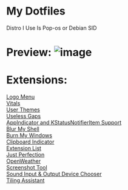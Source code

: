 # My Dotfiles

Distro I Use Is Pop-os or Debian SID

# Preview: ![image](https://user-images.githubusercontent.com/100316787/224523619-3b3261bf-f45a-4579-b83c-50e2b1ca4b61.png)

# Extensions:
<a href='https://extensions.gnome.org/extension/4451/logo-menu/'> Logo Menu </a>
<br>
<a href='https://extensions.gnome.org/extension/1460/vitals/'> Vitals </a>
<br>
<a href='https://extensions.gnome.org/extension/19/user-themes/'> User Themes </a>
<br>
<a href='https://extensions.gnome.org/extension/4684/useless-gaps/'> Useless Gaps </a>
<br>
<a href='https://extensions.gnome.org/extension/615/appindicator-support/'> AppIndicator and KStatusNotifierItem Support </a>
<br>
<a href='https://extensions.gnome.org/extension/3193/blur-my-shell/'> Blur My Shell </a>
<br>
<a href='https://extensions.gnome.org/extension/4679/burn-my-windows/'> Burn My Windows </a>
<br>
<a href='https://extensions.gnome.org/extension/779/clipboard-indicator/'> Clipboard Indicator </a>
<br>
<a href='https://extensions.gnome.org/extension/3088/extension-list/'> Extension List </a>
<br>
<a href='https://extensions.gnome.org/extension/3843/just-perfection/'> Just Perfection </a>
<br>
<a href='https://extensions.gnome.org/extension/750/openweather/'> OpenWeather </a>
<br>
<a href='https://extensions.gnome.org/extension/1112/screenshot-tool/'> Screenshot Tool </a>
<br>
<a href='https://extensions.gnome.org/extension/906/sound-output-device-chooser/'> Sound Input & Output Device Chooser </a>
<br>
<a href='https://extensions.gnome.org/extension/3733/tiling-assistant/'> Tiling Assistant </a>
